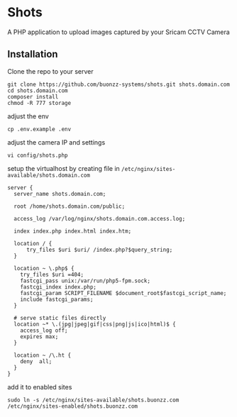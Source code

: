 # Shots

A PHP application to upload images captured by your Sricam CCTV Camera

## Installation

Clone the repo to your server

```
git clone https://github.com/buonzz-systems/shots.git shots.domain.com
cd shots.domain.com
composer install
chmod -R 777 storage
```

adjust the env
```
cp .env.example .env
```

adjust the camera IP and settings

```
vi config/shots.php
```


setup the virtualhost by creating file in `/etc/nginx/sites-available/shots.domain.com`

```
server {
  server_name shots.domain.com;
 
  root /home/shots.domain.com/public;
 
  access_log /var/log/nginx/shots.domain.com.access.log;
 
  index index.php index.html index.htm;
 
  location / {
      try_files $uri $uri/ /index.php?$query_string;
  }

  location ~ \.php$ {
    try_files $uri =404;
    fastcgi_pass unix:/var/run/php5-fpm.sock;
    fastcgi_index index.php;
    fastcgi_param SCRIPT_FILENAME $document_root$fastcgi_script_name;
    include fastcgi_params;
  }

  # serve static files directly
  location ~* \.(jpg|jpeg|gif|css|png|js|ico|html)$ {
    access_log off;
    expires max;
  }
 
  location ~ /\.ht {
    deny  all;
  }
}
```

add it to enabled sites

```
sudo ln -s /etc/nginx/sites-available/shots.buonzz.com /etc/nginx/sites-enabled/shots.buonzz.com
```